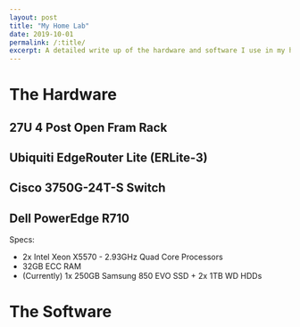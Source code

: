 ```yaml
---
layout: post
title: "My Home Lab"
date: 2019-10-01
permalink: /:title/
excerpt: A detailed write up of the hardware and software I use in my home lab for learning and experimentation.
---
```

# The Hardware

## 27U 4 Post Open Fram Rack

## Ubiquiti EdgeRouter Lite (ERLite-3)

## Cisco 3750G-24T-S Switch

## Dell PowerEdge R710
Specs:
- 2x Intel Xeon X5570 - 2.93GHz Quad Core Processors
- 32GB ECC RAM
- (Currently) 1x 250GB Samsung 850 EVO SSD + 2x 1TB WD HDDs

# The Software